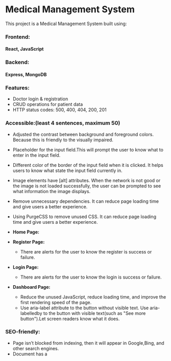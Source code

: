 # Medical Management System

This project is a Medical Management System built using:

### Frontend:

#### React, JavaScript

### Backend:

#### Express, MongoDB

### Features:

- Doctor login & registration
- CRUD operations for patient data
- HTTP status codes: 500, 400, 404, 200, 201

### Accessible:(least 4 sentences, maximum 50)

- Adjusted the contrast between background and foreground colors. Because this is friendly to the visually impaired.
- Placeholder for the input field.This will prompt the user to know what to enter in the input field.
- Different color of the border of the input field when it is clicked. It helps users to know what state the input field currently in.
- Image elements have [alt] attributes. When the network is not good or the image is not loaded successfully, the user can be prompted to see what information the image displays.
- Remove unnecessary dependencies. It can reduce page loading time and give users a better experience.
- Using PurgeCSS to remove unused CSS. It can reduce page loading time and give users a better experience.

- **Home Page:**
- **Register Page:**

  - There are alerts for the user to know the register is success or failure.

- **Login Page:**

  - There are alerts for the user to know the login is success or failure.

- **Dashboard Page:**
  - Reduce the unused JavaScript, reduce loading time, and improve the first rendering speed of the page.
  - Use aria-label attribute to the button without visible text. Use aria-labelledby to the button with visible text(such as "See more button").Let screen readers know what it does.

### SEO-friendly:

- Page isn’t blocked from indexing, then it will appear in Google,Bing, and other search engines.
- Document has a <title> element. Search engines use the <title> as the page title in search results, improving click-through rates (CTR). Browsers display the title on tabs, making navigation easier for users.
- Document has a meta description.Search engines display the description in results, improving CTR. Enhances sharing on social media, as platforms like Facebook and Twitter use meta descriptions for previews.
- Page has successful HTTP status code.Users and search engines can access the page without issues.Prevents SEO penalties from errors like 404 (Not Found) or 500 (Server Error).
- Links have descriptive text. Improves accessibility—screen readers can describe links properly.
- Links are crawlable. Search engines can properly index the linked pages, improving site ranking.Ensures smooth navigation for users, preventing broken or useless links. Boosts internal linking power, strengthening the website structure.
- robots.txt is valid. Ensures search engines can access and index key pages.
  Prevents search engines from crawling sensitive areas (e.g., /user/).
  Improves crawl efficiency, reducing unnecessary server load.

### what type of tracking you have implemented, why, and how it takes into consideration your users privacy.

(at least 2 sentences, maximum 50)

- I used google analytics to track users.
- Why I used it?
  1. Most features are available in the free version.
  2. Compare to Counter.dev.
  - User authentication: I need to track user login, logout, error login, etc. events, which Counter.dev cannot support well.
  - User behavior analysis: I need to track how doctors interact with patient information, such as editing medical records, viewing patient information, etc. Counter.dev cannot provide this kind of in-depth data tracking.
  - Privacy: Although Counter.dev performs well in terms of privacy (no cookies, GDPR compliance), since my system involves medical data, the privacy protection requirements will be more stringent. For medical systems, I must not only protect user privacy, but also ensure that the system meets more stringent compliance requirements, such as:
    Data encryption and protection: The storage and transmission of medical data need to be encrypted, and Counter.dev does not specifically provide data protection features.
  3. Compare to Goat Counter.
  - Goat Counter is suitable for personal blogs or small websites that need concise, privacy-friendly traffic statistics, but it is not suitable for systems that need to deeply analyze user behavior, generate customized reports, or meet medical privacy compliance needs. Therefore, Goat Counter not provide enough features to meet my needs.
  4. Compare to Hotjar.
  - Although Hotjar provides very powerful behavioral analysis tools, I need more stringent data protection measures due to privacy issues and data compliance requirements for medical data. Coupled with Hotjar's performance impact and privacy compliance issues, it not be completely suitable for my medical management system, especially when sensitive medical data is involved.
- When I consider users privacy, I think Analytics has the following advantages which are benefits to my system.
  1. Google Analytics offers IP anonymization, which helps protect user identity by removing the last part of the IP address (e.g., 192.168.1.1 becomes 192.168.1.x).
  2. Data retention settings allow administrators to choose how long data is stored, with options from 14 days to permanent storage, ensuring compliance with GDPR's data retention limitations.
  3. To comply with GDPR, Google Analytics encourages integrating a consent management platform (CMP) for obtaining user consent before collecting data.
  4. Google Analytics allows users to control data sharing, including disabling sharing with other Google services like Ads or BigQuery, to prevent data leakage.
  5. Data masking removes sensitive personal information, such as usernames and emails, from reports, enhancing privacy protection.
  6. Google Analytics uses cookies (\_ga, \_gid) to track user behavior, and under GDPR, user consent is required for cookie use, with Google providing guidance for compliance.

### threats and vulnerabilities:

at least 2 common threats and vulnerabilities that your project might be vulnerable too. Going into detail over one of them, explaining how you have mitigated yourself against it.(at least 5 sentences, maximum 50)
